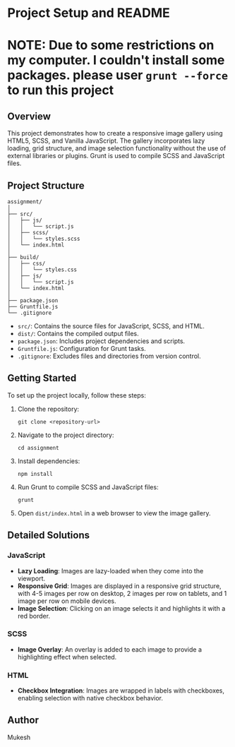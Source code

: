 # Project Setup and README

# NOTE: Due to some restrictions on my computer. I couldn't install some packages. please user `grunt --force` to run this project

## Overview
This project demonstrates how to create a responsive image gallery using HTML5, SCSS, and Vanilla JavaScript. The gallery incorporates lazy loading, grid structure, and image selection functionality without the use of external libraries or plugins. Grunt is used to compile SCSS and JavaScript files.

## Project Structure
```
assignment/
│
├── src/
│   ├── js/
│   │   └── script.js
│   ├── scss/
│   │   └── styles.scss
│   └── index.html
│
├── build/
│   ├── css/
│   │   └── styles.css
│   ├── js/
│   │   └── script.js
│   └── index.html
│
├── package.json
├── Gruntfile.js
└── .gitignore
```

- `src/`: Contains the source files for JavaScript, SCSS, and HTML.
- `dist/`: Contains the compiled output files.
- `package.json`: Includes project dependencies and scripts.
- `Gruntfile.js`: Configuration for Grunt tasks.
- `.gitignore`: Excludes files and directories from version control.

## Getting Started
To set up the project locally, follow these steps:

1. Clone the repository:
    ```
    git clone <repository-url>
    ```

2. Navigate to the project directory:
    ```
    cd assignment
    ```

3. Install dependencies:
    ```
    npm install
    ```

4. Run Grunt to compile SCSS and JavaScript files:
    ```
    grunt
    ```

5. Open `dist/index.html` in a web browser to view the image gallery.

## Detailed Solutions

### JavaScript
- **Lazy Loading**: Images are lazy-loaded when they come into the viewport.
- **Responsive Grid**: Images are displayed in a responsive grid structure, with 4-5 images per row on desktop, 2 images per row on tablets, and 1 image per row on mobile devices.
- **Image Selection**: Clicking on an image selects it and highlights it with a red border.

### SCSS
- **Image Overlay**: An overlay is added to each image to provide a highlighting effect when selected.

### HTML
- **Checkbox Integration**: Images are wrapped in labels with checkboxes, enabling selection with native checkbox behavior.

## Author
Mukesh

